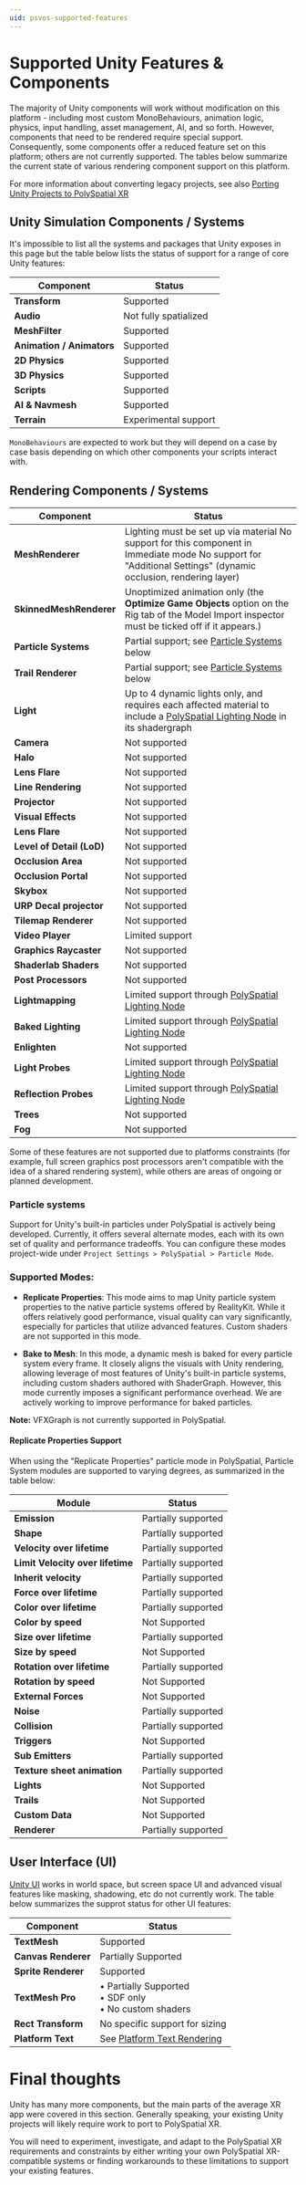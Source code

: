 ```yaml
---
uid: psvos-supported-features
---
```

# Supported Unity Features & Components
<a name="supported-unity-features-and-components"></a>
The majority of Unity components will work without modification on this platform - including most custom MonoBehaviours, animation logic, physics, input handling, asset management, AI, and so forth. However, components that need to be rendered require special support. Consequently, some components offer a reduced feature set on this platform; others are not currently supported. The tables below summarize the current state of various rendering component support on this platform. 

For more information about converting legacy projects, see also [Porting Unity Projects to PolySpatial XR](PortingUnityProjectsToPolySpatialXR.md)

## Unity Simulation Components / Systems
It's impossible to list all the systems and packages that Unity exposes in this page but the table below lists the status of support for a range of core Unity features: 

| **Component**             | **Status**               |
|---------------------------|--------------------------|
| **Transform**             | Supported                |
| **Audio**                 | Not fully spatialized    |
| **MeshFilter**            | Supported                |
| **Animation / Animators** | Supported                |
| **2D Physics**            | Supported                |
| **3D Physics**            | Supported                |
| **Scripts**               | Supported                |
| **AI & Navmesh**          | Supported                |
| **Terrain**               | Experimental support     |

`MonoBehaviours` are expected to work but they will depend on a case by case basis depending on which other components your scripts interact with.

## Rendering Components / Systems
<a name="rendering-components-systems"></a>

| **Component**             | **Status**               |
|---------------------------|--------------------------|
| **MeshRenderer**          | Lighting must be set up via material      No support for this component in Immediate mode     No support for "Additional Settings" (dynamic occlusion, rendering layer) |
| **SkinnedMeshRenderer**   |  Unoptimized animation only (the **Optimize Game Objects** option on the Rig tab of the Model Import inspector must be ticked off if it appears.) |
| **Particle Systems**      | Partial support; see [Particle Systems](#particle-systems) below |
| **Trail Renderer**        | Partial support; see [Particle Systems](#particle-systems) below |
| **Light**                 | Up to 4 dynamic lights only, and requires each affected material to include a [PolySpatial Lighting Node](PolySpatialLighting.md) in its shadergraph |
| **Camera**                | Not supported |
| **Halo**                  | Not supported |
| **Lens Flare**            | Not supported |
| **Line Rendering**        | Not supported |
| **Projector**             | Not supported |
| **Visual Effects**        | Not supported |
| **Lens Flare**            | Not supported |
| **Level of Detail (LoD)** | Not supported |
| **Occlusion Area**        | Not supported |
| **Occlusion Portal**      | Not supported |
| **Skybox**                | Not supported |
| **URP Decal projector**   | Not supported |
| **Tilemap Renderer**      | Not supported |
| **Video Player**          | Limited support |
| **Graphics Raycaster**    | Not supported |
| **Shaderlab Shaders**     | Not supported |
| **Post Processors**       | Not supported |
| **Lightmapping**          | Limited support through [PolySpatial Lighting Node](PolySpatialLighting.md) |
| **Baked Lighting**        | Limited support through [PolySpatial Lighting Node](PolySpatialLighting.md) |
| **Enlighten**             | Not supported |
| **Light Probes**          | Limited support through [PolySpatial Lighting Node](PolySpatialLighting.md) |
| **Reflection Probes**     | Limited support through [PolySpatial Lighting Node](PolySpatialLighting.md) |
| **Trees**                 | Not supported |
| **Fog**                   | Not supported |

Some of these features are not supported due to platforms constraints (for example, full screen graphics post processors aren't compatible with the idea of a shared rendering system), while others are areas of ongoing or planned development.

### Particle systems
<a name="particle-systems"></a>
Support for Unity's built-in particles under PolySpatial is actively being developed. Currently, it offers several alternate modes, each with its own set of quality and performance tradeoffs. You can configure these modes project-wide under `Project Settings > PolySpatial > Particle Mode`.

### Supported Modes:
- **Replicate Properties**: This mode aims to map Unity particle system properties to the native particle systems offered by RealityKit. While it offers relatively good performance, visual quality can vary significantly, especially for particles that utilize advanced features. Custom shaders are not supported in this mode.

- **Bake to Mesh**: In this mode, a dynamic mesh is baked for every particle system every frame. It closely aligns the visuals with Unity rendering, allowing leverage of most features of Unity's built-in particle systems, including custom shaders authored with ShaderGraph. However, this mode currently imposes a significant performance overhead. We are actively working to improve performance for baked particles.

**Note:** VFXGraph is not currently supported in PolySpatial.

#### Replicate Properties Support
When using the "Replicate Properties" particle mode in PolySpatial, Particle System modules are supported to varying degrees, as summarized in the table below:

| **Module**                       | **Status**          |
|----------------------------------|---------------------|
| **Emission**                     | Partially supported |
| **Shape**                        | Partially supported |
| **Velocity over lifetime**       | Partially supported |
| **Limit Velocity over lifetime** | Partially supported |
| **Inherit velocity**             | Partially supported |
| **Force over lifetime**          | Partially supported |
| **Color over lifetime**          | Partially supported |
| **Color by speed**               | Not Supported       |
| **Size over lifetime**           | Partially supported |
| **Size by speed**                | Not Supported       |
| **Rotation over lifetime**       | Partially supported |
| **Rotation by speed**            | Not Supported       |
| **External Forces**              | Not Supported       |
| **Noise**                        | Partially supported |
| **Collision**                    | Partially supported |
| **Triggers**                     | Not Supported       |
| **Sub Emitters**                 | Partially supported |
| **Texture sheet animation**      | Partially supported |
| **Lights**                       | Not Supported       |
| **Trails**                       | Not Supported       |
| **Custom Data**                  | Not Supported       |
| **Renderer**                     | Partially supported |

## User Interface (UI)
[Unity UI](https://docs.unity3d.com/Manual/com.unity.ugui.html) works in world space, but screen space UI and advanced visual features like masking, shadowing, etc do not currently work. The table below summarizes the supprot status for other UI features:

| **Component**        | **Status**                                                                         |
|----------------------|------------------------------------------------------------------------------------|
| **TextMesh**         | Supported                                                                          |
| **Canvas Renderer**  | Partially Supported                                                                |
| **Sprite Renderer**  | Supported                                                                          |
| **TextMesh Pro**     | &#8226; Partially Supported<br/>&#8226; SDF only<br/> &#8226; No custom shaders |
| **Rect Transform**   | No specific support for sizing                                                     |  
| **Platform Text**    | See [Platform Text Rendering](PlatformText.md)                                     |
# Final thoughts
Unity has many more components, but the main parts of the average XR app were covered in this section. Generally speaking, your existing Unity projects will likely require work to port to PolySpatial XR.

You will need to experiment, investigate, and adapt to the PolySpatial XR requirements and constraints by either writing your own PolySpatial XR-compatible systems or finding workarounds to these limitations to support your existing features.
